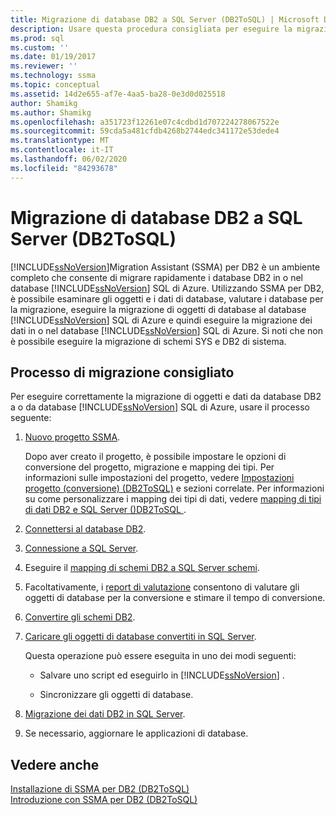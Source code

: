 ```yaml
---
title: Migrazione di database DB2 a SQL Server (DB2ToSQL) | Microsoft Docs
description: Usare questa procedura consigliata per eseguire la migrazione di database DB2 a SQL Server o al database SQL di Azure usando SQL Server Migration Assistant (SSMA).
ms.prod: sql
ms.custom: ''
ms.date: 01/19/2017
ms.reviewer: ''
ms.technology: ssma
ms.topic: conceptual
ms.assetid: 14d2e655-af7e-4aa5-ba28-0e3d0d025518
author: Shamikg
ms.author: Shamikg
ms.openlocfilehash: a351723f12261e07c4cdbd1d707224278067522e
ms.sourcegitcommit: 59cda5a481cfdb4268b2744edc341172e53dede4
ms.translationtype: MT
ms.contentlocale: it-IT
ms.lasthandoff: 06/02/2020
ms.locfileid: "84293678"
---
```

# <a name="migrating-db2-databases-to-sql-server-db2tosql"></a>Migrazione di database DB2 a SQL Server (DB2ToSQL)
[!INCLUDE[ssNoVersion](../../includes/ssnoversion-md.md)]Migration Assistant (SSMA) per DB2 è un ambiente completo che consente di migrare rapidamente i database DB2 in o nel database [!INCLUDE[ssNoVersion](../../includes/ssnoversion-md.md)] SQL di Azure. Utilizzando SSMA per DB2, è possibile esaminare gli oggetti e i dati di database, valutare i database per la migrazione, eseguire la migrazione di oggetti di database al database [!INCLUDE[ssNoVersion](../../includes/ssnoversion-md.md)] SQL di Azure e quindi eseguire la migrazione dei dati in o nel database [!INCLUDE[ssNoVersion](../../includes/ssnoversion-md.md)] SQL di Azure. Si noti che non è possibile eseguire la migrazione di schemi SYS e DB2 di sistema.  
  
## <a name="recommended-migration-process"></a>Processo di migrazione consigliato  
Per eseguire correttamente la migrazione di oggetti e dati da database DB2 a o da database [!INCLUDE[ssNoVersion](../../includes/ssnoversion-md.md)] SQL di Azure, usare il processo seguente:  
  
1.  [Nuovo progetto SSMA](https://msdn.microsoft.com/66437b45-4686-4fc7-a91b-ebde45e0f1b0).  
  
    Dopo aver creato il progetto, è possibile impostare le opzioni di conversione del progetto, migrazione e mapping dei tipi. Per informazioni sulle impostazioni del progetto, vedere [Impostazioni progetto &#40;conversione&#41; &#40;DB2ToSQL&#41;](../../ssma/db2/project-settings-conversion-db2tosql.md) e sezioni correlate. Per informazioni su come personalizzare i mapping dei tipi di dati, vedere [mapping di tipi di dati DB2 e SQL Server &#40;&#41;DB2ToSQL ](../../ssma/db2/mapping-db2-and-sql-server-data-types-db2tosql.md).  
  
2.  [Connettersi al database DB2](https://msdn.microsoft.com/5eb5801d-f0c3-4127-97c0-0b1ef49f4844).  
  
3.  [Connessione a SQL Server](https://msdn.microsoft.com/b59803cb-3cc6-41cc-8553-faf90851410e).  
  
4.  Eseguire il [mapping di schemi DB2 a SQL Server schemi](https://msdn.microsoft.com/05ff7bd4-e60b-4f48-a893-bc2346aa9a8a).  
  
5.  Facoltativamente, i [report di valutazione](https://msdn.microsoft.com/9e13eba0-e3cf-4205-974f-c00f982061de) consentono di valutare gli oggetti di database per la conversione e stimare il tempo di conversione.  
  
6.  [Convertire gli schemi DB2](https://msdn.microsoft.com/7947efc3-ca86-4ec5-87ce-7603059c75a0).  
  
7.  [Caricare gli oggetti di database convertiti in SQL Server](https://msdn.microsoft.com/f4ea1ced-9f9f-4a9d-88ab-81dbab64adc3).  
  
    Questa operazione può essere eseguita in uno dei modi seguenti:  
  
    -   Salvare uno script ed eseguirlo in [!INCLUDE[ssNoVersion](../../includes/ssnoversion-md.md)] .  
  
    -   Sincronizzare gli oggetti di database.  
  
8.  [Migrazione dei dati DB2 in SQL Server](https://msdn.microsoft.com/86cbd39f-6dac-409a-9ce1-7dd54403f84b).  
  
9. Se necessario, aggiornare le applicazioni di database.  
  
## <a name="see-also"></a>Vedere anche  
[Installazione di SSMA per DB2 &#40;DB2ToSQL&#41;](../../ssma/db2/installing-ssma-for-db2-db2tosql.md)  
[Introduzione con SSMA per DB2 &#40;DB2ToSQL&#41;](../../ssma/db2/getting-started-with-ssma-for-db2-db2tosql.md)  
  
